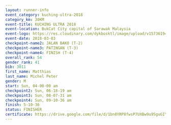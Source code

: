 ```yaml
--- 
layout: runner-info 
event_category: kuching-ultra-2018 
category_km: 30KM 
event-title: KUCHING ULTRA 2018 
event-location: BukCat City capital of Sarawak Malaysia 
event-logo: https://res.cloudinary.com/dykbosktl/image/upload/v1573619473/Logo/kuching-ultra-2018-logo_tlpvm5.png 
event-date: 2018-03-03 
checkpoint-name2: JALAN BAKO (T-2) 
checkpoint-name3: PATINGAN (T-3) 
checkpoint-name4: FINISH (T-4) 
overall_rank: 54
gender_rank: 41
bib: 3011
first_name: Matthias
last_name: Michel Peter
gender: M
start: Sun, 04-00-00 am
checkpoint2: Sun, 06-18-19 am
checkpoint3: Sun, 08-07-31 am
checkpoint4: Sun, 09-10-36 am
finish: 5-10-36
status: FINISHER
certificate: https://drive.google.com/file/d/1bn0YRP8fwsP7UXBw9u9SguGIY19Jpaf/view?usp=sharing","CERTIFICATE")
--- 
```

